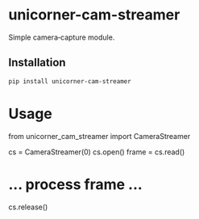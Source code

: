# unicorner-cam-streamer

Simple camera‐capture module.

## Installation

```bash
pip install unicorner-cam-streamer
```
# Usage

from unicorner_cam_streamer import CameraStreamer

cs = CameraStreamer(0)
cs.open()
frame = cs.read()
# ... process frame ...
cs.release()

